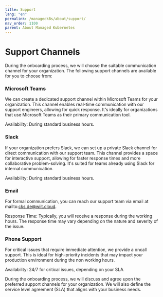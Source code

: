 ```yaml
---
title: Support
lang: "en"
permalink: /managedk8s/about/support/
nav_order: 1100
parent: About Managed Kubernetes
---
```


# Support Channels
During the onboarding process, we will choose the suitable communication channel for your organization. The following support channels are available for you to choose from:
### Microsoft Teams
We can create a dedicated support channel within Microsoft Teams for your organization. This channel enables real-time communication with our support engineers, allowing for quick response. It's ideally for organizations that use Microsoft Teams as their primary communication tool.

Availability: During standard business hours.

### Slack
If your organization prefers Slack, we can set up a private Slack channel for direct communication with our support team. This channel provides a space for interactive support, allowing for faster response times and more collaborative problem-solving. It's suited for teams already using Slack for internal communication.

Availability: During standard business hours.
### Email
For formal communication, you can reach our support team via email at mailto:cks.de@wiit.cloud.

Response Time: Typically, you will receive a response during the working hours. The response time may vary depending on the nature and severity of the issue.

### Phone Support
For critical issues that require immediate attention, we provide a oncall support. This is ideal for high-priority incidents that may impact your production environment during the non working hours.

Availability: 24/7 for critical issues, depending on your SLA.

During the onboarding process, we will discuss and agree upon the preferred support channels for your organization. We will also define the service level agreement (SLA) that aligns with your business needs.
